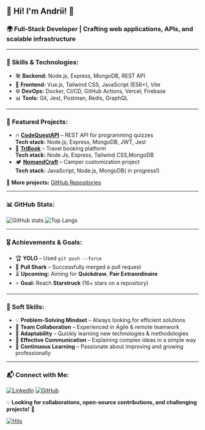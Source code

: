 ## 👋 Hi! I'm Andrii! 🚀
### 🌍 Full-Stack Developer | Crafting web applications, APIs, and scalable infrastructure

---

### 🔧 Skills & Technologies:
- 🛠 **Backend:** Node.js, Express, MongoDB, REST API
- 🎨 **Frontend:** Vue.js, Tailwind CSS, JavaScript (ES6+), Vite
- ⚙ **DevOps:** Docker, CI/CD, GitHub Actions, Vercel, Firebase
- 📊 **Tools:** Git, Jest, Postman, Redis, GraphQL

---

### 🌟 Featured Projects:
- 🔥 **[CodeQuestAPI](https://github.com/IronHack-2024/CodeQuestAPI)** – REST API for programming quizzes  
  **Tech stack:** Node.js, Express, MongoDB, JWT, Jest
- 🎨 **[TriBook](https://github.com/Sharmarandrey/TRIBOOK)** – Travel booking platform  
  **Tech stack:** Node Js, Express,  Tailwind CSS,MongoDB
- 🏕 **[NomandCraft](https://github.com/NomandCraft/nomandcraft-project)** – Camper customization project  
  **Tech stack:** JavaScript, Node.js, MongoDB( in progress!)

📌 **More projects:** [GitHub Repositories](https://github.com/SharmarAndrey?tab=repositories)

---

### 📊 GitHub Stats:
![GitHub stats](https://github-readme-stats.vercel.app/api?username=SharmarAndrey&show_icons=true&theme=dark)
![Top Langs](https://github-readme-stats.vercel.app/api/top-langs/?username=SharmarAndrey&layout=compact&theme=dark)

---

### 🎖 Achievements & Goals:
- 🏆 **YOLO** – Used `git push --force`
- 🦈 **Pull Shark** – Successfully merged a pull request
- ⏳ **Upcoming:** Aiming for **Quickdraw**, **Pair Extraordinaire**
- ⭐ **Goal:** Reach **Starstruck** (16+ stars on a repository)

---

### 🤝 Soft Skills:
- 💡 **Problem-Solving Mindset** – Always looking for efficient solutions
- 🤝 **Team Collaboration** – Experienced in Agile & remote teamwork
- 🎯 **Adaptability** – Quickly learning new technologies & methodologies
- 📢 **Effective Communication** – Explaining complex ideas in a simple way
- 🔄 **Continuous Learning** – Passionate about improving and growing professionally

---


### 📬 Connect with Me:
[![LinkedIn](https://img.shields.io/badge/LinkedIn-0077B5?style=for-the-badge&logo=linkedin&logoColor=white)](https://linkedin.com/in/andrii-sharmar)
[![GitHub](https://img.shields.io/badge/GitHub-181717?style=for-the-badge&logo=github&logoColor=white)](https://github.com/SharmarAndrey)

💡 **Looking for collaborations, open-source contributions, and challenging projects!** 🚀

[![Hits](https://u8views.com/api/v1/github/profiles/130487443/views/day-week-month-total-count.svg)](https://u8views.com/github/SharmarAndrey)